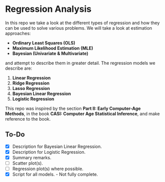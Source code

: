 # Regression Analysis

In this repo we take a look at the different types of regression and how they can be used to solve various problems. We will take a look at estimation approaches:

- **Ordinary Least Squares (OLS)**
- **Maximum Likelihood Estimation (MLE)**
- **Bayesian (Univariate & Multivariate)**

 and attempt to describe them in greater detail. The regression models we describe are:
  
  1. **Linear Regression**
  2. **Ridge Regression**
  3. **Lasso Regression**
  4. **Bayesian Linear Regression**
  5. **Logistic Regression**
  
This repo was inspired by the section **Part II: Early Computer-Age Methods**, in the book **CASI: Computer Age Statistical Inference**, and make reference to the book.

## To-Do

- [x] Description for Bayesian Linear Regression.
- [x] Description for Logistic Regression.
- [x] Summary remarks.
- [ ] Scatter plot(s).
- [ ] Regression plot(s) where possible.
- [x] Script for all models. - Not fully complete.
